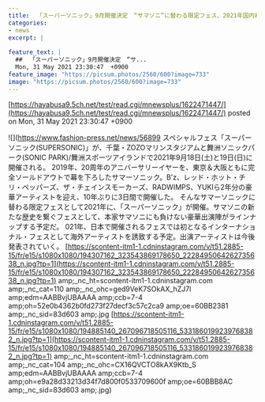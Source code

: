 ```yaml
---
title:  「スーパーソニック」9月開催決定　“サマソニ”に替わる限定フェス、2021年国内初海外アーティスト誘致へ  
categories:
- news
excerpt: |
  
feature_text: |
  ##  「スーパーソニック」9月開催決定　“サ...
  Mon, 31 May 2021 23:30:47  +0900
feature_image: "https://picsum.photos/2560/600?image=733"
image: "https://picsum.photos/2560/600?image=733"
---
```


[https://hayabusa9.5ch.net/test/read.cgi/mnewsplus/1622471447/](https://hayabusa9.5ch.net/test/read.cgi/mnewsplus/1622471447/)
posted on Mon, 31 May 2021 23:30:47  +0900

<!--more-->

![](https://www.fashion-press.net/news/56899 スペシャルフェス「スーパーソニック(SUPERSONIC)」が、千葉・ZOZOマリンスタジアムと舞洲ソニックパーク(SONIC PARK)/舞洲スポーツアイランドで2021年9月18日(土)と19日(日)に開催される。 2019年、20周年のアニバーサリーイヤーを、東京＆大阪ともに完全ソールドアウトで幕を下ろしたサマーソニック。B’z、レッド・ホット・チリ・ペッパーズ、ザ・チェインスモーカーズ、RADWIMPS、YUKIら2年分の豪華アーティストを迎え、10年ぶりに3日間で開催した。 そんなサマーソニックに替わる限定フェスとして2021年に、「スーパーソニック」が開催。サマソニの新たな歴史を繋ぐフェスとして、本家サマソニにも負けない豪華出演陣がラインナップする予定だ。 021年、日本で開催されるフェスでは初となるインターナショナル・フェスとして海外アーティストを誘致する予定。出演アーティストは今後発表されていく。 [https://scontent-itm1-1.cdninstagram.com/v/t51.2885-15/fr/e15/s1080x1080/194307162_323543869178650_2228495064262735638_n.jpg?tp=1](https://scontent-itm1-1.cdninstagram.com/v/t51.2885-15/fr/e15/s1080x1080/194307162_323543869178650_2228495064262735638_n.jpg?tp=1) amp;_nc_ht=scontent-itm1-1.cdninstagram.com amp;_nc_cat=110 amp;_nc_ohc=ged9VeK7SOkAX_hZJ7l amp;edm=AABBvjUBAAAA amp;ccb=7-4 amp;oh=52e0b4362b0fd273f27decf3c57c2ca9 amp;oe=60BB2381 amp;_nc_sid=83d603 amp;.jpg [https://scontent-itm1-1.cdninstagram.com/v/t51.2885-15/fr/e15/s1080x1080/194885140_267096718505116_5331860199239768382_n.jpg?tp=1](https://scontent-itm1-1.cdninstagram.com/v/t51.2885-15/fr/e15/s1080x1080/194885140_267096718505116_5331860199239768382_n.jpg?tp=1) amp;_nc_ht=scontent-itm1-1.cdninstagram.com amp;_nc_cat=104 amp;_nc_ohc=CX16QVCTO8kAX9Ktb_S amp;edm=AABBvjUBAAAA amp;ccb=7-4 amp;oh=e9a28d33213d34f7d800f0533709600f amp;oe=60BBB8AC amp;_nc_sid=83d603 amp;.jpg)
